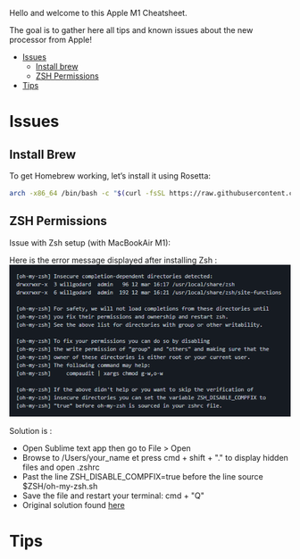 Hello and welcome to this Apple M1 Cheatsheet.

The goal is to gather here all tips and known issues about the new processor from Apple!

- [Issues](https://github.com/lewagon/setup/blob/master/apple_m1_cheatsheet.md#issues)
  - [Install brew](https://github.com/lewagon/setup/blob/master/apple_m1_cheatsheet.md#install-brew)
  - [ZSH Permissions](https://github.com/lewagon/setup/blob/master/apple_m1_cheatsheet.md#zsh-permissions)
- [Tips](https://github.com/lewagon/setup/blob/master/apple_m1_cheatsheet.md#tips)
  

# Issues

## Install Brew

To get Homebrew working, let’s install it using Rosetta:
```bash
arch -x86_64 /bin/bash -c "$(curl -fsSL https://raw.githubusercontent.com/Homebrew/install/master/install.sh)"
```

## ZSH Permissions

Issue with Zsh setup (with MacBookAir M1):

Here is the error message displayed after installing Zsh :
![zsh_permissions.png](images/zsh_permissions.PNG)


Solution is :

- Open Sublime text app then go to File > Open
- Browse to /Users/your_name et press cmd + shift + "." to display hidden files and open .zshrc
- Past the line ZSH_DISABLE_COMPFIX=true before the line source $ZSH/oh-my-zsh.sh
- Save the file and restart your terminal: cmd + "Q"
- Original solution found [here](https://github.com/ohmyzsh/ohmyzsh/issues/6835#issuecomment-390216875)

# Tips